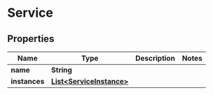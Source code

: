
# Service

## Properties
Name | Type | Description | Notes
------------ | ------------- | ------------- | -------------
**name** | **String** |  | 
**instances** | [**List&lt;ServiceInstance&gt;**](ServiceInstance.md) |  | 




